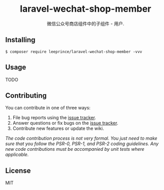 <h1 align="center"> laravel-wechat-shop-member </h1>

<p align="center"> 微信公众号商店组件中的子组件 - 用户.</p>


## Installing

```shell
$ composer require leeprince/laravel-wechat-shop-member -vvv
```

## Usage

TODO

## Contributing

You can contribute in one of three ways:

1. File bug reports using the [issue tracker](https://github.com/leeprince/laravel-wechat-shop-member/issues).
2. Answer questions or fix bugs on the [issue tracker](https://github.com/leeprince/laravel-wechat-shop-member/issues).
3. Contribute new features or update the wiki.

_The code contribution process is not very formal. You just need to make sure that you follow the PSR-0, PSR-1, and PSR-2 coding guidelines. Any new code contributions must be accompanied by unit tests where applicable._

## License

MIT